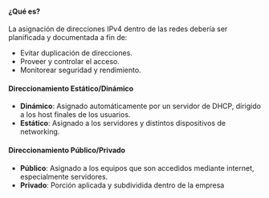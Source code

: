 #### ¿Qué es?
La asignación de direcciones IPv4 dentro de las redes debería ser planificada y documentada a fin de:
- Evitar duplicación de direcciones.
- Proveer y controlar el acceso.
- Monitorear seguridad y rendimiento.
#### Direccionamiento Estático/Dinámico
- **Dinámico**: Asignado automáticamente por un servidor de DHCP, dirigido a los host finales de los usuarios.
- **Estático**: Asignado a los servidores y distintos dispositivos de networking.
#### Direccionamiento Público/Privado
- **Público**: Asignado a los equipos que son accedidos mediante internet, especialmente servidores.
- **Privado**: Porción aplicada y subdividida dentro de la empresa 

